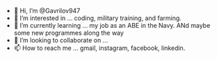 - 👋 Hi, I’m @Gavrilov947
- 👀 I’m interested in ... coding, military training, and farming.
- 🌱 I’m currently learning ... my job as an ABE in the Navy. ANd maybe some new programmes along the way
- 💞️ I’m looking to collaborate on ...
- 📫 How to reach me ... gmail, instagram, facebook, linkedin.

<!---
Gavrilov947/Gavrilov947 is a ✨ special ✨ repository because its `README.md` (this file) appears on your GitHub profile.
You can click the Preview link to take a look at your changes.
--->
